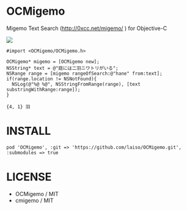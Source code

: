 OCMigemo
=============

Migemo Text Search (http://0xcc.net/migemo/ ) for Objective-C

![](https://raw.github.com/laiso/OCMigemo/master/Documents/ScreenShot.png)

```objc:
#import <OCMigemo/OCMigemo.h>

OCMigemo* migemo = [OCMigemo new];
NSString* text = @"庭には二羽ニワトリがいる";
NSRange range = [migemo rangeOfSearch:@"hane" from:text];
if(range.location != NSNotFound){
  NSLog(@"%@ %@", NSStringFromRange(range), [text substringWithRange:range]);
}
```

```text:Console
{4, 1} 羽
```


INSTALL
==========

```ruby:Podfile
pod 'OCMigemo', :git => 'https://github.com/laiso/OCMigemo.git', :submodules => true
```````


LICENSE
==========

* OCMigemo / MIT
* cmigemo / MIT

